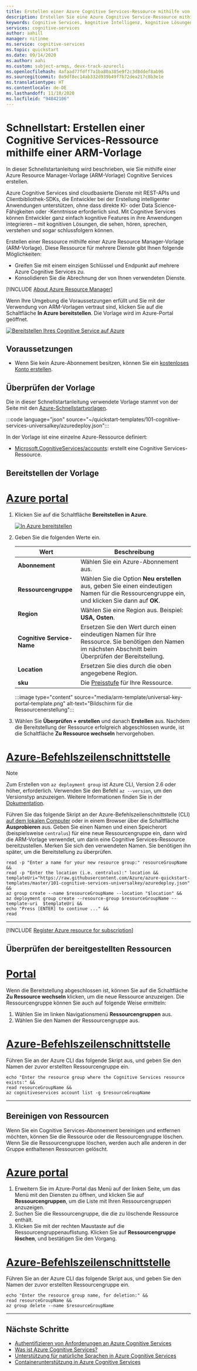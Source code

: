 ```yaml
---
title: Erstellen einer Azure Cognitive Services-Ressource mithilfe von ARM-Vorlagen | Microsoft-Dokumentation
description: Erstellen Sie eine Azure Cognitive Service-Ressource mithilfe einer ARM-Vorlage.
keywords: Cognitive Services, kognitive Intelligenz, kognitive Lösungen, kognitive künstliche Intelligenz
services: cognitive-services
author: aahill
manager: nitinme
ms.service: cognitive-services
ms.topic: quickstart
ms.date: 09/14/2020
ms.author: aahi
ms.custom: subject-armqs, devx-track-azurecli
ms.openlocfilehash: 4afaad77fdff7a1ba80a385e9f2c3d8ddef8ab96
ms.sourcegitcommit: 0a9df8ec14ab332d939b49f7b72dea217c8b3e1e
ms.translationtype: HT
ms.contentlocale: de-DE
ms.lasthandoff: 11/18/2020
ms.locfileid: "94842106"
---
```

# <a name="quickstart-create-a-cognitive-services-resource-using-an-arm-template"></a>Schnellstart: Erstellen einer Cognitive Services-Ressource mithilfe einer ARM-Vorlage

In dieser Schnellstartanleitung wird beschrieben, wie Sie mithilfe einer Azure Resource Manager-Vorlage (ARM-Vorlage) Cognitive Services erstellen.

Azure Cognitive Services sind cloudbasierte Dienste mit REST-APIs und Clientbibliothek-SDKs, die Entwickler bei der Erstellung intelligenter Anwendungen unterstützen, ohne dass direkte KI- oder Data Science-Fähigkeiten oder -Kenntnisse erforderlich sind. Mit Cognitive Services können Entwickler ganz einfach kognitive Features in ihre Anwendungen integrieren – mit kognitiven Lösungen, die sehen, hören, sprechen, verstehen und sogar schlussfolgern können.

Erstellen einer Ressource mithilfe einer Azure Resource Manager-Vorlage (ARM-Vorlage). Diese Ressource für mehrere Dienste gibt Ihnen folgende Möglichkeiten:

* Greifen Sie mit einem einzigen Schlüssel und Endpunkt auf mehrere Azure Cognitive Services zu.
* Konsolidieren Sie die Abrechnung der von Ihnen verwendeten Dienste.

[!INCLUDE [About Azure Resource Manager](../../includes/resource-manager-quickstart-introduction.md)]

Wenn Ihre Umgebung die Voraussetzungen erfüllt und Sie mit der Verwendung von ARM-Vorlagen vertraut sind, klicken Sie auf die Schaltfläche **In Azure bereitstellen**. Die Vorlage wird im Azure-Portal geöffnet.

[![Bereitstellen Ihres Cognitive Service auf Azure](../media/template-deployments/deploy-to-azure.svg "Bereitstellen Ihres Cognitive Service auf Azure")](https://portal.azure.com/#create/Microsoft.Template/uri/https%3A%2F%2Fraw.githubusercontent.com%2FAzure%2Fazure-quickstart-templates%2Fmaster%2F101-cognitive-services-universalkey%2Fazuredeploy.json)

## <a name="prerequisites"></a>Voraussetzungen

* Wenn Sie kein Azure-Abonnement besitzen, können Sie ein [kostenloses Konto erstellen](https://azure.microsoft.com/free/cognitive-services).

## <a name="review-the-template"></a>Überprüfen der Vorlage

Die in dieser Schnellstartanleitung verwendete Vorlage stammt von der Seite mit den [Azure-Schnellstartvorlagen](https://azure.microsoft.com/resources/templates/101-cognitive-services-universalkey/).

:::code language="json" source="~/quickstart-templates/101-cognitive-services-universalkey/azuredeploy.json":::

In der Vorlage ist eine einzelne Azure-Ressource definiert:
* [Microsoft.CognitiveServices/accounts](/azure/templates/microsoft.cognitiveservices/accounts): erstellt eine Cognitive Services-Ressource.

## <a name="deploy-the-template"></a>Bereitstellen der Vorlage

# <a name="azure-portal"></a>[Azure portal](#tab/portal)

1. Klicken Sie auf die Schaltfläche **Bereitstellen in Azure**.

    [![In Azure bereitstellen](../media/template-deployments/deploy-to-azure.svg)](https://portal.azure.com/#create/Microsoft.Template/uri/https%3A%2F%2Fraw.githubusercontent.com%2FAzure%2Fazure-quickstart-templates%2Fmaster%2F101-cognitive-services-universalkey%2Fazuredeploy.json)

2. Geben Sie die folgenden Werte ein.

    |Wert  |Beschreibung  |
    |---------|---------|
    | **Abonnement** | Wählen Sie ein Azure-Abonnement aus. |
    | **Ressourcengruppe** | Wählen Sie die Option **Neu erstellen** aus, geben Sie einen eindeutigen Namen für die Ressourcengruppe ein, und klicken Sie dann auf **OK**. |
    | **Region** | Wählen Sie eine Region aus.  Beispiel: **USA, Osten**. |
    | **Cognitive Service-Name** | Ersetzen Sie den Wert durch einen eindeutigen Namen für Ihre Ressource. Sie benötigen den Namen im nächsten Abschnitt beim Überprüfen der Bereitstellung. |
    | **Location** | Ersetzen Sie dies durch die oben angegebene Region. |
    | **sku** | Die [Preisstufe](https://azure.microsoft.com/pricing/details/cognitive-services/) für Ihre Ressource. |

    :::image type="content" source="media/arm-template/universal-key-portal-template.png" alt-text="Bildschirm für die Ressourcenerstellung":::

3. Wählen Sie **Überprüfen + erstellen** und danach **Erstellen** aus. Nachdem die Bereitstellung der Ressource erfolgreich abgeschlossen wurde, ist die Schaltfläche **Zu Ressource wechseln** hervorgehoben.

# <a name="azure-cli"></a>[Azure-Befehlszeilenschnittstelle](#tab/CLI)

> [!NOTE]
> Zum Erstellen von `az deployment group` ist Azure CLI, Version 2.6 oder höher, erforderlich. Verwenden Sie den Befehl `az --version`, um den Versionstyp anzuzeigen. Weitere Informationen finden Sie in der [Dokumentation](/cli/azure/deployment/group).

Führen Sie das folgende Skript an der Azure-Befehlszeilenschnittstelle (CLI) [auf dem lokalen Computer](/cli/azure/install-azure-cli?view=azure-cli-latest) oder in einem Browser über die Schaltfläche **Ausprobieren** aus. Geben Sie einen Namen und einen Speicherort (beispielsweise `centralus`) für eine neue Ressourcengruppe ein, dann wird die ARM-Vorlage verwendet, um darin eine Cognitive Services-Ressource bereitzustellen. Merken Sie sich den verwendeten Namen. Sie benötigen ihn später, um die Bereitstellung zu überprüfen.


```azurecli-interactive
read -p "Enter a name for your new resource group:" resourceGroupName &&
read -p "Enter the location (i.e. centralus):" location &&
templateUri="https://raw.githubusercontent.com/Azure/azure-quickstart-templates/master/101-cognitive-services-universalkey/azuredeploy.json" &&
az group create --name $resourceGroupName --location "$location" &&
az deployment group create --resource-group $resourceGroupName --template-uri  $templateUri &&
echo "Press [ENTER] to continue ..." &&
read
```

---

[!INCLUDE [Register Azure resource for subscription](./includes/register-resource-subscription.md)]


## <a name="review-deployed-resources"></a>Überprüfen der bereitgestellten Ressourcen

# <a name="portal"></a>[Portal](#tab/portal)

Wenn die Bereitstellung abgeschlossen ist, können Sie auf die Schaltfläche **Zu Ressource wechseln** klicken, um die neue Ressource anzuzeigen. Die Ressourcengruppe können Sie auch auf folgende Weise ermitteln:

1. Wählen Sie im linken Navigationsmenü **Ressourcengruppen** aus.
2. Wählen Sie den Namen der Ressourcengruppe aus.

# <a name="azure-cli"></a>[Azure-Befehlszeilenschnittstelle](#tab/CLI)

Führen Sie an der Azure CLI das folgende Skript aus, und geben Sie den Namen der zuvor erstellten Ressourcengruppe ein.

```azurecli-interactive
echo "Enter the resource group where the Cognitive Services resource exists:" &&
read resourceGroupName &&
az cognitiveservices account list -g $resourceGroupName
```

---


## <a name="clean-up-resources"></a>Bereinigen von Ressourcen

Wenn Sie ein Cognitive Services-Abonnement bereinigen und entfernen möchten, können Sie die Ressource oder die Ressourcengruppe löschen. Wenn Sie die Ressourcengruppe löschen, werden auch alle anderen in der Gruppe enthaltenen Ressourcen gelöscht.

# <a name="azure-portal"></a>[Azure portal](#tab/portal)

1. Erweitern Sie im Azure-Portal das Menü auf der linken Seite, um das Menü mit den Diensten zu öffnen, und klicken Sie auf **Ressourcengruppen**, um die Liste mit Ihren Ressourcengruppen anzuzeigen.
2. Suchen Sie die Ressourcengruppe, die die zu löschende Ressource enthält.
3. Klicken Sie mit der rechten Maustaste auf die Ressourcengruppenauflistung. Klicken Sie auf **Ressourcengruppe löschen**, und bestätigen Sie den Vorgang.

# <a name="azure-cli"></a>[Azure-Befehlszeilenschnittstelle](#tab/CLI)

Führen Sie an der Azure CLI das folgende Skript aus, und geben Sie den Namen der zuvor erstellten Ressourcengruppe ein.

```azurecli-interactive
echo "Enter the resource group name, for deletion:" &&
read resourceGroupName &&
az group delete --name $resourceGroupName
```

---

## <a name="next-steps"></a>Nächste Schritte

* [Authentifizieren von Anforderungen an Azure Cognitive Services](authentication.md)
* [Was ist Azure Cognitive Services?](./what-are-cognitive-services.md)
* [Unterstützung für natürliche Sprachen in Azure Cognitive Services](language-support.md)
* [Containerunterstützung in Azure Cognitive Services](cognitive-services-container-support.md)

